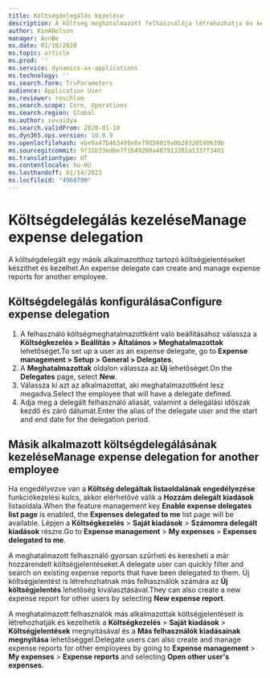 ```yaml
---
title: Költségdelegálás kezelése
description: A költség meghatalmazott felhasználója létrehozhatja és kezelheti a szervezet egy másik alkalmazottja költségjelentéseit.
author: KimANelson
manager: AnnBe
ms.date: 01/10/2020
ms.topic: article
ms.prod: ''
ms.service: dynamics-ax-applications
ms.technology: ''
ms.search.form: TrvParameters
audience: Application User
ms.reviewer: roschlom
ms.search.scope: Core, Operations
ms.search.region: Global
ms.author: suvaidya
ms.search.validFrom: 2020-01-10
ms.dyn365.ops.version: 10.0.9
ms.openlocfilehash: ebe9a47b463498e8e79058019a0b28320590639b
ms.sourcegitcommit: 9f31b33ed6e7f1b49200a407913201a1337f3401
ms.translationtype: HT
ms.contentlocale: hu-HU
ms.lasthandoff: 01/14/2021
ms.locfileid: "4960790"
---
```

# <a name="manage-expense-delegation"></a><span data-ttu-id="cbf0c-103">Költségdelegálás kezelése</span><span class="sxs-lookup"><span data-stu-id="cbf0c-103">Manage expense delegation</span></span>

<span data-ttu-id="cbf0c-104">A költségdelegált egy másik alkalmazotthoz tartozó költségjelentéseket készíthet és kezelhet.</span><span class="sxs-lookup"><span data-stu-id="cbf0c-104">An expense delegate can create and manage expense reports for another employee.</span></span>

## <a name="configure-expense-delegation"></a><span data-ttu-id="cbf0c-105">Költségdelegálás konfigurálása</span><span class="sxs-lookup"><span data-stu-id="cbf0c-105">Configure expense delegation</span></span>

1. <span data-ttu-id="cbf0c-106">A felhasználó költségmeghatalmazottként való beállításához válassza a **Költségkezelés > Beállítás > Általános > Meghatalmazottak** lehetőséget.</span><span class="sxs-lookup"><span data-stu-id="cbf0c-106">To set up a user as an expense delegate, go to **Expense management > Setup > General > Delegates**.</span></span>
2. <span data-ttu-id="cbf0c-107">A **Meghatalmazottak** oldalon válassza az **Új** lehetőséget.</span><span class="sxs-lookup"><span data-stu-id="cbf0c-107">On the **Delegates** page, select **New**.</span></span>
3. <span data-ttu-id="cbf0c-108">Válassza ki azt az alkalmazottat, aki meghatalmazottként lesz megadva.</span><span class="sxs-lookup"><span data-stu-id="cbf0c-108">Select the employee that will have a delegate defined.</span></span> 
4. <span data-ttu-id="cbf0c-109">Adja meg a delegált felhasználó aliasát, valamint a delegálási időszak kezdő és záró dátumát.</span><span class="sxs-lookup"><span data-stu-id="cbf0c-109">Enter the alias of the delegate user and the start and end date for the delegation period.</span></span>

## <a name="manage-expense-delegation-for-another-employee"></a><span data-ttu-id="cbf0c-110">Másik alkalmazott költségdelegálásának kezelése</span><span class="sxs-lookup"><span data-stu-id="cbf0c-110">Manage expense delegation for another employee</span></span>

<span data-ttu-id="cbf0c-111">Ha engedélyezve van a **Költség delegáltak listaoldalának engedélyezése** funkciókezelési kulcs, akkor elérhetővé válik a **Hozzám delegált kiadások** listaoldala.</span><span class="sxs-lookup"><span data-stu-id="cbf0c-111">When the feature management key **Enable expense delegates list page** is enabled, the **Expenses delegated to me** list page will be available.</span></span> <span data-ttu-id="cbf0c-112">Lépjen a **Költségkezelés** > **Saját kiadások** > **Számomra delegált kiadások** részre.</span><span class="sxs-lookup"><span data-stu-id="cbf0c-112">Go to **Expense management** > **My expenses** > **Expenses delegated to me**.</span></span>

<span data-ttu-id="cbf0c-113">A meghatalmazott felhasználó gyorsan szűrheti és keresheti a már hozzárendelt költségjelentéseket.</span><span class="sxs-lookup"><span data-stu-id="cbf0c-113">A delegate user can quickly filter and search on existing expense reports that have been delegated to them.</span></span> <span data-ttu-id="cbf0c-114">Új költségjelentést is létrehozhatnak más felhasználók számára az **Új költségjelentés** lehetőség kiválasztásával.</span><span class="sxs-lookup"><span data-stu-id="cbf0c-114">They can also create a new expense report for other users by selecting **New expense report**.</span></span>

<span data-ttu-id="cbf0c-115">A meghatalmazott felhasználók más alkalmazottak költségjelentéseit is létrehozhatják és kezelhetik a **Költségkezelés** > **Saját kiadások** > **Költségjelentések** megnyitásával és a **Más felhasználók kiadásainak megnyitása** lehetőséggel.</span><span class="sxs-lookup"><span data-stu-id="cbf0c-115">Delegate users can also create and manage expense reports for other employees by going to **Expense management** > **My expenses** > **Expense reports** and selecting **Open other user's expenses**.</span></span>
